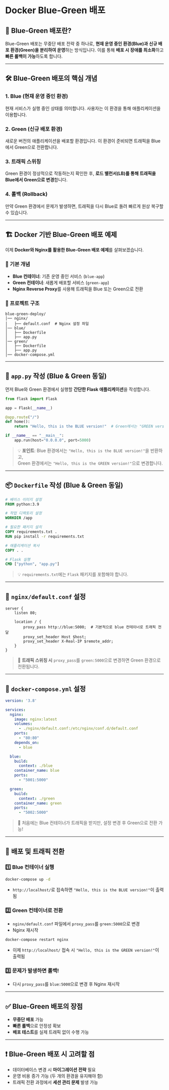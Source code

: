 # Docker Blue-Green 배포

## 🎯 Blue-Green 배포란?
Blue-Green 배포는 무중단 배포 전략 중 하나로, **현재 운영 중인 환경(Blue)과 신규 배포 환경(Green)을 분리하여 운영**하는 방식입니다. 이를 통해 **배포 시 장애를 최소화**하고 **빠른 롤백이 가능**하도록 합니다.

---

## 🛠 Blue-Green 배포의 핵심 개념
### 1. **Blue (현재 운영 중인 환경)**
현재 서비스가 실행 중인 상태를 의미합니다. 사용자는 이 환경을 통해 애플리케이션을 이용합니다.

### 2. **Green (신규 배포 환경)**
새로운 버전의 애플리케이션을 배포할 환경입니다. 이 환경이 준비되면 트래픽을 Blue에서 Green으로 전환합니다.

### 3. **트래픽 스위칭**
Green 환경이 정상적으로 작동하는지 확인한 후, **로드 밸런서(LB)를 통해 트래픽을 Blue에서 Green으로 변경**합니다.

### 4. **롤백 (Rollback)**
만약 Green 환경에서 문제가 발생하면, 트래픽을 다시 Blue로 돌려 빠르게 원상 복구할 수 있습니다.

---

## 🏗 Docker 기반 Blue-Green 배포 예제

이제 **Docker와 Nginx를 활용한 Blue-Green 배포 예제**를 살펴보겠습니다.

### 📌 기본 개념
- **Blue 컨테이너**: 기존 운영 중인 서비스 (`blue-app`)
- **Green 컨테이너**: 새롭게 배포할 서비스 (`green-app`)
- **Nginx Reverse Proxy**를 사용해 트래픽을 Blue 또는 Green으로 전환

### 📂 프로젝트 구조
```plaintext
blue-green-deploy/
│── nginx/
│   ├── default.conf  # Nginx 설정 파일
│── blue/
│   ├── Dockerfile
│   ├── app.py
│── green/
│   ├── Dockerfile
│   ├── app.py
│── docker-compose.yml
```

---

## 📝 `app.py` 작성 (Blue & Green 동일)
먼저 Blue와 Green 환경에서 실행할 **간단한 Flask 애플리케이션**을 작성합니다.

```python
from flask import Flask

app = Flask(__name__)

@app.route("/")
def home():
    return "Hello, this is the BLUE version!"  # Green에서는 "GREEN version!"으로 변경

if __name__ == "__main__":
    app.run(host="0.0.0.0", port=5000)
```
> 💡 **포인트**: Blue 환경에서는 `"Hello, this is the BLUE version!"`을 반환하고,  
> Green 환경에서는 `"Hello, this is the GREEN version!"`으로 변경합니다.

---

## 📦 `Dockerfile` 작성 (Blue & Green 동일)

```dockerfile
# 베이스 이미지 설정
FROM python:3.9

# 작업 디렉토리 설정
WORKDIR /app

# 필요한 패키지 설치
COPY requirements.txt .
RUN pip install -r requirements.txt

# 애플리케이션 복사
COPY . .

# Flask 실행
CMD ["python", "app.py"]
```
> 💡 `requirements.txt`에는 `Flask` 패키지를 포함해야 합니다.

---

## 📑 `nginx/default.conf` 설정

```nginx
server {
    listen 80;

    location / {
        proxy_pass http://blue:5000;  # 기본적으로 blue 컨테이너로 트래픽 전달
        proxy_set_header Host $host;
        proxy_set_header X-Real-IP $remote_addr;
    }
}
```
> 🚀 **트래픽 스위칭 시** `proxy_pass`를 `green:5000`으로 변경하면 Green 환경으로 전환됩니다.

---

## 📜 `docker-compose.yml` 설정

```yaml
version: '3.8'

services:
  nginx:
    image: nginx:latest
    volumes:
      - ./nginx/default.conf:/etc/nginx/conf.d/default.conf
    ports:
      - "80:80"
    depends_on:
      - blue

  blue:
    build:
      context: ./blue
    container_name: blue
    ports:
      - "5001:5000"

  green:
    build:
      context: ./green
    container_name: green
    ports:
      - "5002:5000"
```
> 🎯 처음에는 Blue 컨테이너가 트래픽을 받지만, 설정 변경 후 Green으로 전환 가능!

---

## 🔄 배포 및 트래픽 전환

### 1️⃣ Blue 컨테이너 실행
```bash
docker-compose up -d
```
- `http://localhost/`로 접속하면 `"Hello, this is the BLUE version!"`이 출력됨

### 2️⃣ Green 컨테이너로 전환
- `nginx/default.conf` 파일에서 `proxy_pass`를 `green:5000`으로 변경
- Nginx 재시작
```bash
docker-compose restart nginx
```
- 이제 `http://localhost/` 접속 시 `"Hello, this is the GREEN version!"`이 출력됨

### 3️⃣ 문제가 발생하면 롤백!
- 다시 `proxy_pass`를 `blue:5000`으로 변경 후 Nginx 재시작

---

## ✅ Blue-Green 배포의 장점
- **무중단 배포** 가능
- **빠른 롤백**으로 안정성 확보
- **배포 테스트**를 실제 트래픽 없이 수행 가능

---

## ❗️ Blue-Green 배포 시 고려할 점
- 데이터베이스 변경 시 **마이그레이션 전략** 필요
- 운영 비용 증가 가능 (두 개의 환경을 유지해야 함)
- 트래픽 전환 과정에서 **세션 관리 문제** 발생 가능
